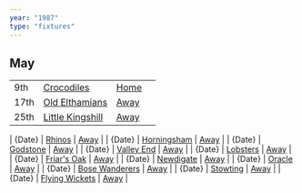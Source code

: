 ```yaml
---
year: "1987"
type: "fixtures"
---
```


## May

|  |  |  |  |
|:---|:---|:---|:---|
| 9th | [Crocodiles](/1987/crocodiles) | [Home](https://goo.gl/maps/fdXVhyS9CDX9VU1K9) |
| 17th | [Old Elthamians](/1987/old-elthamians) | [Away](https://goo.gl/maps/FQbBNZQTFggEmhfv9) |
| 25th | [Little Kingshill](/1987/little-kingshill) | [Away](https://goo.gl/maps/JPwm5tfBfK6cjv9m6) |

| {Date} | [Rhinos](/1987/rhinos) | [Away](https://goo.gl/maps/EdsveaasTQnFn59PA) |
| {Date} | [Horningsham](/1987/horningsham) | [Away](https://goo.gl/maps/SNpXcsajYDXfjmff7) |
| {Date} | [Godstone](/1987/godstone) | [Away]() |
| {Date} | [Valley End](/1987valley-end) | [Away](https://goo.gl/maps/nmiXsK8NVvZtpB1GA) |
| {Date} | [Lobsters](/1987/lobsters) | [Away](https://goo.gl/maps/FDQEWGwmyb21QdUP7) |
| {Date} | [Friar's Oak](/1987/friars-oak) | [Away]() |
| {Date} | [Newdigate](/1987/newdigate) | [Away](https://goo.gl/maps/kQnkUfc3MdtqLyvd8) |
| {Date} | [Oracle](/1987/oracle) | [Away]() |
| {Date} | [Bose Wanderers](/1987/bose-wanderers) | [Away]() |
| {Date} | [Stowting](/1987/stowting) | [Away](https://goo.gl/maps/3Br4woRQXRqh9Uje8) |
| {Date} | [Flying Wickets](/1987/flying-wickets) | [Away]() |